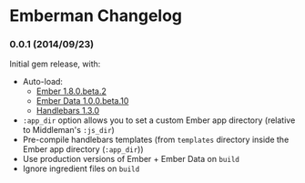 # Emberman Changelog

### 0.0.1 (2014/09/23)

Initial gem release, with:
  - Auto-load:
    + [Ember 1.8.0.beta.2](emberjs/ember.js/releases/tag/v1.8.0-beta.2)
    + [Ember Data 1.0.0.beta.10](emberjs/data/releases/tag/v1.0.0-beta.10)
    + [Handlebars 1.3.0](wycats/handlebars.js/releases/tag/v1.3.0)
  - `:app_dir` option allows you to set a custom Ember app directory (relative to Middleman's `:js_dir`)
  - Pre-compile handlebars templates (from `templates` directory inside the Ember app directory (`:app_dir`))
  - Use production versions of Ember + Ember Data on `build`
  - Ignore ingredient files on `build`
